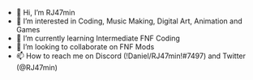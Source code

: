 - 👋 Hi, I’m RJ47min
- 👀 I’m interested in Coding, Music Making, Digital Art, Animation and Games
- 🌱 I’m currently learning Intermediate FNF Coding
- 💞️ I’m looking to collaborate on FNF Mods
- 📫 How to reach me on Discord (!Daniel/RJ47min!#7497) and Twitter (@RJ47min)

<!---
RJGaming-coder/RJGaming-coder is a ✨ special ✨ repository because its `README.md` (this file) appears on your GitHub profile.
You can click the Preview link to take a look at your changes.
--->
